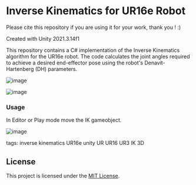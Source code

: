 # Inverse Kinematics for UR16e Robot

Please cite this repository if you are using it for your work, thank you ! :)

Created with Unity 2021.3.14f1

This repository contains a C# implementation of the Inverse Kinematics algorithm for the UR16e robot. The code calculates the joint angles required to achieve a desired end-effector pose using the robot's Denavit-Hartenberg (DH) parameters.

![image](https://user-images.githubusercontent.com/58029218/231768653-8d372e29-0603-4279-a48a-9854aff4a4c9.png)

![image](https://user-images.githubusercontent.com/58029218/231768692-8beda18d-625a-4d5e-ad41-c18a06f99d98.png)


### Usage

In Editor or Play mode move the IK gameobject.

![image](https://user-images.githubusercontent.com/58029218/231768581-8fc544e5-1a10-46d8-9c5c-56f96ce347c0.png)

tags: inverse kinematics UR16e unity UR UR16 UR3 IK 3D

## License

This project is licensed under the [MIT License](LICENSE).
